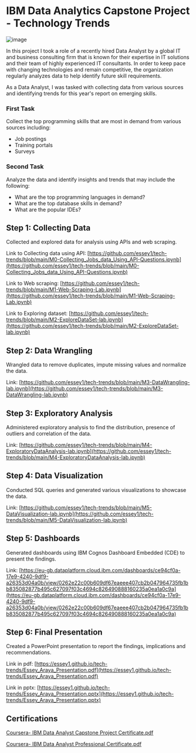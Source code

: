 # IBM Data Analytics Capstone Project - Technology Trends

![image](https://github.com/essey1/tech-trends/assets/111381905/f2490d80-f393-41fc-b1ee-4bd8d20248a8)

In this project I took a role of a recently hired Data Analyst by a global IT and business consulting firm that is known for their expertise in IT solutions and their team of highly experienced IT consultants. In order to keep pace with changing technologies and remain competitive, the organization regularly analyzes data to help identify future skill requirements.

As a Data Analyst, I was tasked with collecting data from various sources and identifying trends for this year's report on emerging skills. 

### First Task

Collect the top programming skills that are most in demand from various sources including:

- Job postings
- Training portals
- Surveys

### Second Task

Analyze the data and identify insights and trends that may include the following:

- What are the top programming languages in demand?
- What are the top database skills in demand?
- What are the popular IDEs?

## Step 1: Collecting Data
Collected and explored data for analysis using APIs and web scraping.

Link to Collecting data using API: [https://github.com/essey1/tech-trends/blob/main/M0-Collecting_Jobs_data_Using_API-Questions.ipynb](https://github.com/essey1/tech-trends/blob/main/M0-Collecting_Jobs_data_Using_API-Questions.ipynb)

Link to Web scraping: [https://github.com/essey1/tech-trends/blob/main/M1-Web-Scraping-Lab.ipynb](https://github.com/essey1/tech-trends/blob/main/M1-Web-Scraping-Lab.ipynb)

Link to Exploring dataset: [https://github.com/essey1/tech-trends/blob/main/M2-ExploreDataSet-lab.ipynb](https://github.com/essey1/tech-trends/blob/main/M2-ExploreDataSet-lab.ipynb)

## Step 2: Data Wrangling
Wrangled data to remove duplicates, impute missing values and normalize the data.

Link: [https://github.com/essey1/tech-trends/blob/main/M3-DataWrangling-lab.ipynb](https://github.com/essey1/tech-trends/blob/main/M3-DataWrangling-lab.ipynb)

## Step 3: Exploratory Analysis
Administered exploratory analysis to find the distribution, presence of outliers and correlation of the data.

Link: [https://github.com/essey1/tech-trends/blob/main/M4-ExploratoryDataAnalysis-lab.ipynb](https://github.com/essey1/tech-trends/blob/main/M4-ExploratoryDataAnalysis-lab.ipynb)

## Step 4: Data Visualization
Conducted SQL queries and generated various visualizations to showcase the data.

Link: [https://github.com/essey1/tech-trends/blob/main/M5-DataVisualization-lab.ipynb](https://github.com/essey1/tech-trends/blob/main/M5-DataVisualization-lab.ipynb)

## Step 5: Dashboards
Generated dashboards using IBM Cognos Dashboard Embedded (CDE) to present the findings.

Link: [https://eu-gb.dataplatform.cloud.ibm.com/dashboards/ce94cf0a-17e9-4240-9df9-a26353d04a0b/view/0262e22c00b609df67eaeee407cb2b047964735fb1bb835082877b495c627097f03c4694c826490888160235a0ea1a0c9a](https://eu-gb.dataplatform.cloud.ibm.com/dashboards/ce94cf0a-17e9-4240-9df9-a26353d04a0b/view/0262e22c00b609df67eaeee407cb2b047964735fb1bb835082877b495c627097f03c4694c826490888160235a0ea1a0c9a)

## Step 6: Final Presentation
Created a PowerPoint presentation to report the findings, implications and recommendations.

Link in pdf: [https://essey1.github.io/tech-trends/Essey_Araya_Presentation.pdf](https://essey1.github.io/tech-trends/Essey_Araya_Presentation.pdf)

Link in pptx: [https://essey1.github.io/tech-trends/Essey_Araya_Presentation.pptx](https://essey1.github.io/tech-trends/Essey_Araya_Presentation.pptx)



## Certifications

[Coursera- IBM Data Analyst Capstone Project Certificate.pdf](https://github.com/essey1/tech-trends/files/9592493/Coursera-.IBM.Data.Analyst.Capstone.Project.Certificate.pdf)

[Coursera- IBM Data Analyst Professional Certificate.pdf](https://github.com/essey1/tech-trends/files/9592492/Coursera-.IBM.Data.Analyst.Professional.Certificate.pdf)

